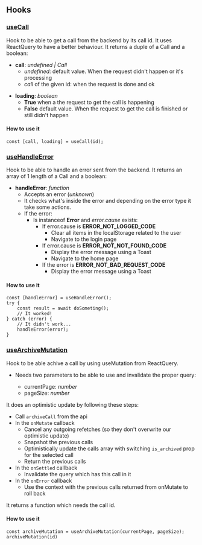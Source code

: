 ## Hooks

### [useCall](https://github.com/migue02/miguel-morales-aircall-test/tree/main/src/hooks/useCall)

Hook to be able to get a call from the backend by its call id. It uses ReactQuery to have a better behaviour.
It returns a duple of a Call and a boolean:

-   **call**: _undefined | Call_
    -   _undefined_: default value. When the request didn't happen or it's processing
    -   _call_ of the given id: when the request is done and ok

*   **loading**: _boolean_
    -   **True** when a the request to get the call is happening
    -   **False** default value. When the request to get the call is finished or still didn't happen

#### How to use it

`const [call, loading] = useCall(id);`

### [useHandleError](https://github.com/migue02/miguel-morales-aircall-test/tree/main/src/hooks/useHandleError)

Hook to be able to handle an error sent from the backend.
It returns an array of 1 length of a Call and a boolean:

-   **handleError**: _function_
    -   Accepts an error (_unknown_)
    -   It checks what's inside the error and depending on the error type it take some actions.
    -   If the error:
        -   Is instanceof **Error** and _error.cause_ exists:
            -   If error.cause is **ERROR_NOT_LOGGED_CODE**
                -   Clear all items in the localStorage related to the user
                -   Navigate to the login page
            -   If error.cause is **ERROR_NOT_NOT_FOUND_CODE**
                -   Display the error message using a Toast
                -   Navigate to the home page
            -   If the error is **ERROR_NOT_BAD_REQUEST_CODE**
                -   Display the error message using a Toast

#### How to use it

```
const [handleError] = useHandleError();
try {
    const result = await doSometing();
    // It worked!
} catch (error) {
    // It didn't work...
    handleError(error);
}
```

### [useArchiveMutation](https://github.com/migue02/miguel-morales-aircall-test/tree/main/src/hooks/useArchiveMutation)

Hook to be able achive a call by using useMutation from ReactQuery.

-   Needs two parameters to be able to use and invalidate the proper query:

    -   currentPage: _number_
    -   pageSize: _number_

It does an optimistic update by following these steps:

-   Call `archiveCall` from the api
-   In the `onMutate` callback
    -   Cancel any outgoing refetches (so they don't overwrite our optimistic update)
    -   Snapshot the previous calls
    -   Optimistically update the calls array with switching `is_archived` prop for the selected call
    -   Return the previous calls
-   In the `onSettled` callback
    -   Invalidate the query which has this call in it
-   In the `onError` callback
    -   Use the context with the previous calls returned from onMutate to roll back

It returns a function which needs the call id.

#### How to use it

`const archiveMutation = useArchiveMutation(currentPage, pageSize);`
`archiveMutation(id)`
